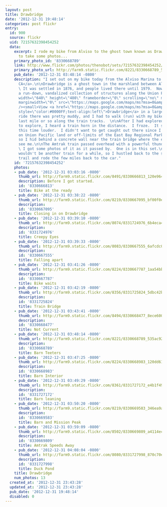 ```yaml
---
layout: post
title: Drawbridge
date: '2012-12-31 19:48:14'
categories: post flickr
entry:
  id: 900
  source: flickr
  uid: 72157632398454252
  data:
    excerpt: I rode my bike from Alviso to the ghost town known as Drawbridge today
      to take some photos...
    primary_photo_id: '8330668789'
    link: http://www.flickr.com/photos/thenobot/sets/72157632398454252/
    primary_photo_url: http://farm9.static.flickr.com/8221/8330668789_535ac9205a_m.jpg
    pub_date: '2012-12-31 03:48:14 -0800'
    description: "I set out on my bike today from the Alviso Marina to go to <a href=\"http://en.wikipedia.org/wiki/Drawbridge,_California\">Drawbridge,
      CA</a>.\n\nDrawbridge is a ghost town in the marshland between Alviso and Fremont.
      \ It was settled in 1876, and people lived there until 1979.  Now it's just
      a run-down, vandalized collection of structures along the Union Pacific Railroad.\n\n<iframe
      width=\"640\" height=\"480\" frameborder=\"0\" scrolling=\"no\" marginheight=\"0\"
      marginwidth=\"0\" src=\"https://maps.google.com/maps/ms?msa=0&amp;msid=204175310944031498999.0004d22e65acf6d4a75fc&amp;ie=UTF8&amp;t=h&amp;ll=37.445698,-121.976395&amp;spn=0.065418,0.109863&amp;z=13&amp;output=embed\"></iframe><br
      /><small>View <a href=\"https://maps.google.com/maps/ms?msa=0&amp;msid=204175310944031498999.0004d22e65acf6d4a75fc&amp;ie=UTF8&amp;t=h&amp;ll=37.445698,-121.976395&amp;spn=0.065418,0.109863&amp;z=13&amp;source=embed\"
      style=\"color:#0000FF;text-align:left\">Drawbridge</a> in a larger map</small>\n\nThe
      ride there was pretty muddy, and I had to walk (run) with my bike through the
      last mile or so along the train tracks.  \n\nAfter I had explored what I wanted
      to explore, I heard a train horn in the distance.  I froze.  It sounded again,
      this time louder.  I didn't want to get caught out there since I was either
      on Union Pacific land or off-limits of the East Bay Regional Park district,
      so I hid behind a concrete wall near the train bridge where the engineer couldn't
      see me.\n\nThe Amtrak train passed overhead with a powerful thundering force.
      \ I got some photos of it as it passed by.  One is in this set.\n\nI knew there
      wouldn't be another train for a while, so I hustled back to the safety of the
      trail and rode the few miles back to the car."
    id: '72157632398454252'
    photos:
    - pub_date: '2012-12-31 03:03:16 -0800'
      thumb_url: http://farm9.static.flickr.com/8491/8330666813_120e9645f3_s.jpg
      description: Before I got started.
      id: '8330666813'
      title: Bike at the ready
    - pub_date: '2012-12-31 03:38:22 -0800'
      thumb_url: http://farm9.static.flickr.com/8219/8330667095_bf00f0ee74_s.jpg
      description: 
      id: '8330667095'
      title: Closing in on Drawbridge
    - pub_date: '2012-12-31 03:39:10 -0800'
      thumb_url: http://farm9.static.flickr.com/8074/8331724976_6b4eca4b4a_s.jpg
      description: 
      id: '8331724976'
      title: Creepy Eyes
    - pub_date: '2012-12-31 03:39:33 -0800'
      thumb_url: http://farm9.static.flickr.com/8083/8330667555_6afcdc0d2e_s.jpg
      description: 
      id: '8330667555'
      title: Falling apart
    - pub_date: '2012-12-31 03:41:26 -0800'
      thumb_url: http://farm9.static.flickr.com/8224/8330667787_1aa54bbec6_s.jpg
      description: 
      id: '8330667787'
      title: Bike waits
    - pub_date: '2012-12-31 03:42:19 -0800'
      thumb_url: http://farm9.static.flickr.com/8356/8331725824_5dbc42bf7d_s.jpg
      description: 
      id: '8331725824'
      title: Train Bridge
    - pub_date: '2012-12-31 03:43:41 -0800'
      thumb_url: http://farm9.static.flickr.com/8494/8330668477_8ece6002a2_s.jpg
      description: 
      id: '8330668477'
      title: Not Current
    - pub_date: '2012-12-31 03:48:14 -0800'
      thumb_url: http://farm9.static.flickr.com/8221/8330668789_535ac9205a_s.jpg
      description: 
      id: '8330668789'
      title: Barn Teeters
    - pub_date: '2012-12-31 03:47:25 -0800'
      thumb_url: http://farm9.static.flickr.com/8224/8330668983_120dd617ac_s.jpg
      description: 
      id: '8330668983'
      title: Barn Interior
    - pub_date: '2012-12-31 03:49:29 -0800'
      thumb_url: http://farm9.static.flickr.com/8361/8331727172_e4b1f4990e_s.jpg
      description: 
      id: '8331727172'
      title: Barn leaning
    - pub_date: '2012-12-31 03:50:20 -0800'
      thumb_url: http://farm9.static.flickr.com/8219/8330669583_346ea9aa83_s.jpg
      description: 
      id: '8330669583'
      title: Barn and Mission Peak
    - pub_date: '2012-12-31 03:59:09 -0800'
      thumb_url: http://farm9.static.flickr.com/8502/8330669809_a4114ec16e_s.jpg
      description: 
      id: '8330669809'
      title: Amtrak Speeds Away
    - pub_date: '2012-12-31 04:08:04 -0800'
      thumb_url: http://farm9.static.flickr.com/8080/8331727998_870c70ea89_s.jpg
      description: 
      id: '8331727998'
      title: Duck Pond
    title: Drawbridge
    num_photos: 13
  created_at: '2012-12-31 23:43:28'
  updated_at: '2012-12-31 23:43:28'
  pub_date: '2012-12-31 19:48:14'
  disabled: 0
---
```

